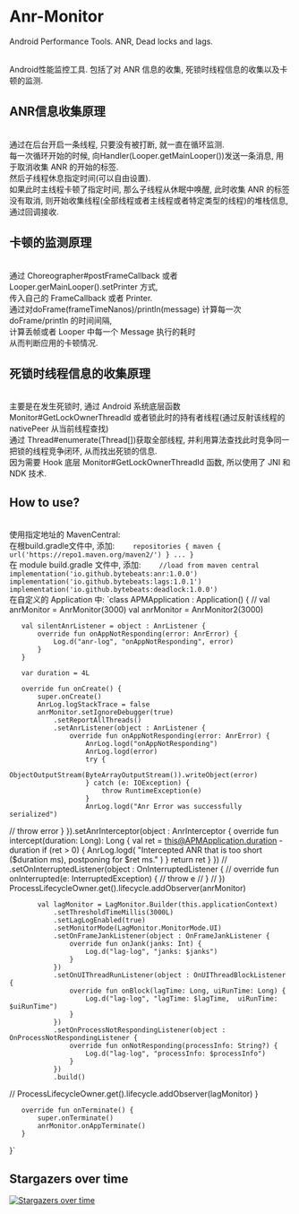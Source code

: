 # Anr-Monitor
Android Performance Tools. ANR, Dead locks and lags.

<br>Android性能监控工具. 包括了对 ANR 信息的收集, 死锁时线程信息的收集以及卡顿的监测.

## ANR信息收集原理
<br>通过在后台开启一条线程, 只要没有被打断, 就一直在循环监测.
<br>每一次循环开始的时候, 向Handler(Looper.getMainLooper())发送一条消息, 用于取消收集 ANR 的开始的标签.
<br>然后子线程休息指定时间(可以自由设置).
<br>如果此时主线程卡顿了指定时间, 那么子线程从休眠中唤醒, 此时收集 ANR 的标签没有取消, 则开始收集线程(全部线程或者主线程或者特定类型的线程)的堆栈信息, 通过回调接收.

## 卡顿的监测原理
<br>通过 Choreographer#postFrameCallback 或者 Looper.gerMainLooper().setPrinter 方式,
<br>传入自己的 FrameCallback 或者 Printer.
<br>通过对doFrame(frameTimeNanos)/println(message) 计算每一次 doFrame/println 的时间间隔,
<br>计算丢帧或者 Looper 中每一个 Message 执行的耗时
<br>从而判断应用的卡顿情况.

## 死锁时线程信息的收集原理
<br>主要是在发生死锁时, 通过 Android 系统底层函数 Monitor#GetLockOwnerThreadId 或者锁此时的持有者线程(通过反射该线程的 nativePeer 从当前线程查找)
<br>通过 Thread#enumerate(Thread[])获取全部线程, 并利用算法查找此时竞争同一把锁的线程竞争闭环, 从而找出死锁的信息.
<br>因为需要 Hook 底层 Monitor#GetLockOwnerThreadId 函数, 所以使用了 JNI 和 NDK 技术.

## How to use?
<br>使用指定地址的 MavenCentral:
<br>在根build.gradle文件中, 添加:
`    repositories {
           maven { url('https://repo1.maven.org/maven2/') }
           ...
       }`
<br>在 module build.gradle 文件中, 添加:
`    //load from maven central
       implementation('io.github.bytebeats:anr:1.0.0')
       implementation('io.github.bytebeats:lags:1.0.1')
       implementation('io.github.bytebeats:deadlock:1.0.0')`
<br>在自定义的 Application 中:
`class APMApplication : Application() {
   //    val anrMonitor = AnrMonitor(3000)
       val anrMonitor = AnrMonitor2(3000)

       val silentAnrListener = object : AnrListener {
           override fun onAppNotResponding(error: AnrError) {
               Log.d("anr-log", "onAppNotResponding", error)
           }
       }

       var duration = 4L

       override fun onCreate() {
           super.onCreate()
           AnrLog.logStackTrace = false
           anrMonitor.setIgnoreDebugger(true)
               .setReportAllThreads()
               .setAnrListener(object : AnrListener {
                   override fun onAppNotResponding(error: AnrError) {
                       AnrLog.logd("onAppNotResponding")
                       AnrLog.logd(error)
                       try {
                           ObjectOutputStream(ByteArrayOutputStream()).writeObject(error)
                       } catch (e: IOException) {
                           throw RuntimeException(e)
                       }
                       AnrLog.logd("Anr Error was successfully serialized")
   //                    throw error
                   }
               }).setAnrInterceptor(object : AnrInterceptor {
                   override fun intercept(duration: Long): Long {
                       val ret = this@APMApplication.duration - duration
                       if (ret > 0) {
                           AnrLog.logd(
                               "Intercepted ANR that is too short ($duration ms), postponing for $ret ms."
                           )
                       }
                       return ret
                   }
               })
   //            .setOnInterruptedListener(object : OnInterruptedListener {
   //                override fun onInterrupted(e: InterruptedException) {
   //                    throw e
   //                }
   //            })
           ProcessLifecycleOwner.get().lifecycle.addObserver(anrMonitor)

           val lagMonitor = LagMonitor.Builder(this.applicationContext)
               .setThresholdTimeMillis(3000L)
               .setLagLogEnabled(true)
               .setMonitorMode(LagMonitor.MonitorMode.UI)
               .setOnFrameJankListener(object : OnFrameJankListener {
                   override fun onJank(janks: Int) {
                       Log.d("lag-log", "janks: $janks")
                   }
               })
               .setOnUIThreadRunListener(object : OnUIThreadBlockListener {
                   override fun onBlock(lagTime: Long, uiRunTime: Long) {
                       Log.d("lag-log", "lagTime: $lagTime,  uiRunTime: $uiRunTime")
                   }
               })
               .setOnProcessNotRespondingListener(object : OnProcessNotRespondingListener {
                   override fun onNotResponding(processInfo: String?) {
                       Log.d("lag-log", "processInfo: $processInfo")
                   }
               })
               .build()
   //        ProcessLifecycleOwner.get().lifecycle.addObserver(lagMonitor)
       }

       override fun onTerminate() {
           super.onTerminate()
           anrMonitor.onAppTerminate()
       }
   }`

## Stargazers over time

[![Stargazers over time](https://starchart.cc/bytebeats/Anr-Monitor.svg)](https://starchart.cc/bytebeats/Anr-Monitor)
